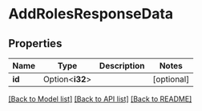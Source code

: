 # AddRolesResponseData

## Properties

Name | Type | Description | Notes
------------ | ------------- | ------------- | -------------
**id** | Option<**i32**> |  | [optional]

[[Back to Model list]](../README.md#documentation-for-models) [[Back to API list]](../README.md#documentation-for-api-endpoints) [[Back to README]](../README.md)


